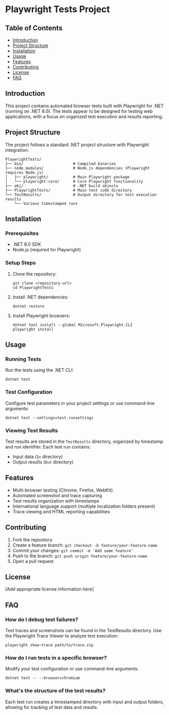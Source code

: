 # Playwright Tests Project

## Table of Contents
- [Introduction](#introduction)
- [Project Structure](#project-structure)
- [Installation](#installation)
- [Usage](#usage)
- [Features](#features)
- [Contributing](#contributing)
- [License](#license)
- [FAQ](#faq)

## Introduction
This project contains automated browser tests built with Playwright for .NET (running on .NET 8.0). The tests appear to be designed for testing web applications, with a focus on organized test execution and results reporting.

## Project Structure
The project follows a standard .NET project structure with Playwright integration:

```
PlaywrightTests/
├── bin/                      # Compiled binaries
├── node_modules/             # Node.js dependencies (Playwright requires Node.js)
│   ├── playwright/           # Main Playwright package
│   └── playwright-core/      # Core Playwright functionality
├── obj/                      # .NET build objects
├── PlaywrightTests/          # Main test code directory
└── TestResults/              # Output directory for test execution results
    └── Various timestamped runs
```

## Installation

### Prerequisites
- .NET 8.0 SDK
- Node.js (required for Playwright)

### Setup Steps
1. Clone the repository:
   ```
   git clone <repository-url>
   cd PlaywrightTests
   ```

2. Install .NET dependencies:
   ```
   dotnet restore
   ```

3. Install Playwright browsers:
   ```
   dotnet tool install --global Microsoft.Playwright.CLI
   playwright install
   ```

## Usage

### Running Tests
Run the tests using the .NET CLI:

```
dotnet test
```

### Test Configuration
Configure test parameters in your project settings or use command-line arguments:

```
dotnet test --settings=test.runsettings
```

### Viewing Test Results
Test results are stored in the `TestResults` directory, organized by timestamp and run identifier. Each test run contains:
- Input data (`In` directory)
- Output results (`Out` directory)

## Features
- Multi-browser testing (Chrome, Firefox, WebKit)
- Automated screenshot and trace capturing
- Test results organization with timestamps
- International language support (multiple localization folders present)
- Trace viewing and HTML reporting capabilities

## Contributing
1. Fork the repository
2. Create a feature branch: `git checkout -b feature/your-feature-name`
3. Commit your changes: `git commit -m 'Add some feature'`
4. Push to the branch: `git push origin feature/your-feature-name`
5. Open a pull request

## License
[Add appropriate license information here]

## FAQ

### How do I debug test failures?
Test traces and screenshots can be found in the TestResults directory. Use the Playwright Trace Viewer to analyze test execution:
```
playwright show-trace path/to/trace.zip
```

### How do I run tests in a specific browser?
Modify your test configuration or use command-line arguments:
```
dotnet test -- --browser=chromium
```

### What's the structure of the test results?
Each test run creates a timestamped directory with input and output folders, allowing for tracking of test data and results.
